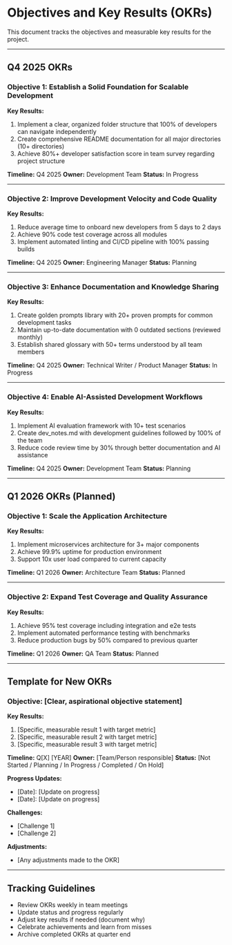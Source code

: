 # Objectives and Key Results (OKRs)

This document tracks the objectives and measurable key results for the project.

---

## Q4 2025 OKRs

### Objective 1: Establish a Solid Foundation for Scalable Development

**Key Results:**
1. Implement a clear, organized folder structure that 100% of developers can navigate independently
2. Create comprehensive README documentation for all major directories (10+ directories)
3. Achieve 80%+ developer satisfaction score in team survey regarding project structure

**Timeline:** Q4 2025
**Owner:** Development Team
**Status:** In Progress

---

### Objective 2: Improve Development Velocity and Code Quality

**Key Results:**
1. Reduce average time to onboard new developers from 5 days to 2 days
2. Achieve 90% code test coverage across all modules
3. Implement automated linting and CI/CD pipeline with 100% passing builds

**Timeline:** Q4 2025
**Owner:** Engineering Manager
**Status:** Planning

---

### Objective 3: Enhance Documentation and Knowledge Sharing

**Key Results:**
1. Create golden prompts library with 20+ proven prompts for common development tasks
2. Maintain up-to-date documentation with 0 outdated sections (reviewed monthly)
3. Establish shared glossary with 50+ terms understood by all team members

**Timeline:** Q4 2025
**Owner:** Technical Writer / Product Manager
**Status:** In Progress

---

### Objective 4: Enable AI-Assisted Development Workflows

**Key Results:**
1. Implement AI evaluation framework with 10+ test scenarios
2. Create dev_notes.md with development guidelines followed by 100% of the team
3. Reduce code review time by 30% through better documentation and AI assistance

**Timeline:** Q4 2025
**Owner:** Development Team
**Status:** Planning

---

## Q1 2026 OKRs (Planned)

### Objective 1: Scale the Application Architecture

**Key Results:**
1. Implement microservices architecture for 3+ major components
2. Achieve 99.9% uptime for production environment
3. Support 10x user load compared to current capacity

**Timeline:** Q1 2026
**Owner:** Architecture Team
**Status:** Planned

---

### Objective 2: Expand Test Coverage and Quality Assurance

**Key Results:**
1. Achieve 95% test coverage including integration and e2e tests
2. Implement automated performance testing with benchmarks
3. Reduce production bugs by 50% compared to previous quarter

**Timeline:** Q1 2026
**Owner:** QA Team
**Status:** Planned

---

## Template for New OKRs

### Objective: [Clear, aspirational objective statement]

**Key Results:**
1. [Specific, measurable result 1 with target metric]
2. [Specific, measurable result 2 with target metric]
3. [Specific, measurable result 3 with target metric]

**Timeline:** Q[X] [YEAR]
**Owner:** [Team/Person responsible]
**Status:** [Not Started / Planning / In Progress / Completed / On Hold]

**Progress Updates:**
- [Date]: [Update on progress]
- [Date]: [Update on progress]

**Challenges:**
- [Challenge 1]
- [Challenge 2]

**Adjustments:**
- [Any adjustments made to the OKR]

---

## Tracking Guidelines

- Review OKRs weekly in team meetings
- Update status and progress regularly
- Adjust key results if needed (document why)
- Celebrate achievements and learn from misses
- Archive completed OKRs at quarter end
